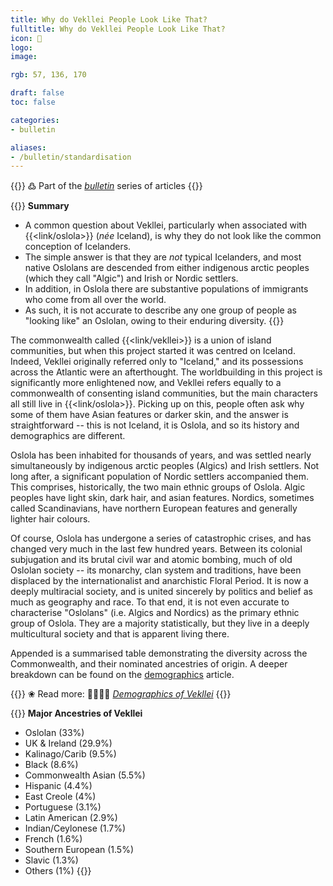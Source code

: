 ```yaml
---
title: Why do Vekllei People Look Like That?
fulltitle: Why do Vekllei People Look Like That?
icon: 🫥
logo:
image:

rgb: 57, 136, 170

draft: false
toc: false

categories:
- bulletin

aliases:
- /bulletin/standardisation
---
```

{{<note>}}
߷ Part of the *[bulletin](/bulletin/)* series of articles
{{</note>}}

{{<note panel>}}
**Summary**

* A common question about Vekllei, particularly when associated with {{<link/oslola>}} (*née* Iceland), is why they do not look like the common conception of Icelanders.
* The simple answer is that they are *not* typical Icelanders, and most native Oslolans are descended from either indigenous arctic peoples (which they call "Algic") and Irish or Nordic settlers.
* In addition, in Oslola there are substantive populations of immigrants who come from all over the world.
* As such, it is not accurate to describe any one group of people as "looking like" an Oslolan, owing to their enduring diversity.
{{</note>}}

The commonwealth called {{<link/vekllei>}} is a union of island communities, but when this project started it was centred on Iceland. Indeed, Vekllei originally referred only to "Iceland," and its possessions across the Atlantic were an afterthought. The worldbuilding in this project is significantly more enlightened now, and Vekllei refers equally to a commonwealth of consenting island communities, but the main characters all still live in {{<link/oslola>}}. Picking up on this, people often ask why some of them have Asian features or darker skin, and the answer is straightforward -- this is not Iceland, it is Oslola, and so its history and demographics are different.

Oslola has been inhabited for thousands of years, and was settled nearly simultaneously by indigenous arctic peoples (Algics) and Irish settlers. Not long after, a significant population of Nordic settlers accompanied them. This comprises, historically, the two main ethnic groups of Oslola. Algic peoples have light skin, dark hair, and asian features. Nordics, sometimes called Scandinavians, have northern European features and generally lighter hair colours.

Of course, Oslola has undergone a series of catastrophic crises, and has changed very much in the last few hundred years. Between its colonial subjugation and its brutal civil war and atomic bombing, much of old Oslolan society -- its monarchy, clan system and traditions, have been displaced by the internationalist and anarchistic Floral Period. It is now a deeply multiracial society, and is united sincerely by politics and belief as much as geography and race. To that end, it is not even accurate to characterise "Oslolans" (i.e. Algics and Nordics) as the primary ethnic group of Oslola. They are a majority statistically, but they live in a deeply multicultural society and that is apparent living there.

Appended is a summarised table demonstrating the diversity across the Commonwealth, and their nominated ancestries of origin. A deeper breakdown can be found on the [demographics](/demographics/) article.

{{<note>}}
❀ Read more: <span class="smallicon">👨‍👩‍👧‍👦</span> *[Demographics of Vekllei](/demographics/)*
{{</note>}}

{{<note panel>}}
**Major Ancestries of Vekllei**

* Oslolan (33%)
* UK & Ireland (29.9%)
* Kalinago/Carib (9.5%)
* Black (8.6%)
* Commonwealth Asian (5.5%)
* Hispanic (4.4%)
* East Creole (4%)
* Portuguese (3.1%)
* Latin American (2.9%)
* Indian/Ceylonese (1.7%)
* French (1.6%)
* Southern European (1.5%)
* Slavic (1.3%)
* Others (1%)
{{</note>}}

